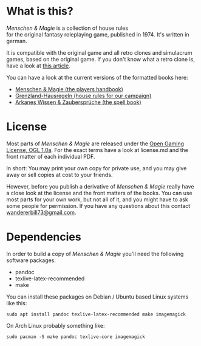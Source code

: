 # What is this?

*Menschen & Magie* is a collection of house rules  
for the original fantasy
roleplaying game, published in 1974. It's written in german.

It is compatible with the original game and all retro clones and simulacrum
games, based on the original game. If you don't know what a retro clone is, have
a look at [this
article](https://en.wikipedia.org/wiki/Dungeons_%26_Dragons_retro-clones).

You can have a look at the current versions of the formatted books here:

- [Menschen & Magie (the players handbook)](https://betola.de/uploads/MnM.pdf)
- [Grenzland-Hausregeln (house rules for our
  campaign)](https://betola.de/uploads/Hausregeln.pdf)
- [Arkanes Wissen & Zaubersprüche (the spell
  book)](https://betola.de/uploads/Spells.pdf)

# License

Most parts of *Menschen & Magie* are released under the [Open Gaming
License, OGL 1.0a](https://en.wikipedia.org/wiki/Open_Game_License). 
For the exact terms have a look at license.md and the front
matter of each individual PDF.

In short: You may print your own copy for private use, and you may give away or sell 
copies at cost to your friends. 

However, before you publish a derivative of *Menschen & Magie* really have
a close look at the license and the front matters of the books. You can use
most parts for your own work, but not all of it, and you might have to ask
some people for permission. If you have any questions about this contact
wandererbill73@gmail.com.

# Dependencies

In order to build a copy of *Menschen & Magie* you'll need the following
software packages:

 - pandoc
 - texlive-latex-recommended
 - make

You can install these packages on Debian / Ubuntu based Linux systems like
this:

```shell
sudo apt install pandoc texlive-latex-recommended make imagemagick
```

On Arch Linux probably something like:

```shell
sudo pacman -S make pandoc texlive-core imagemagick
```
